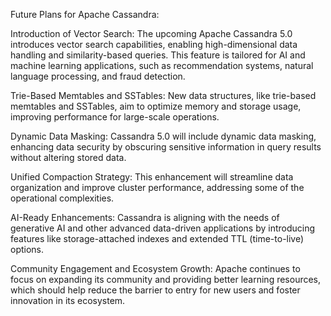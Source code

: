 Future Plans for Apache Cassandra:

Introduction of Vector Search: The upcoming Apache Cassandra 5.0 introduces vector search capabilities, enabling high-dimensional data handling and similarity-based queries. This feature is tailored for AI and machine learning applications, such as recommendation systems, natural language processing, and fraud detection.

Trie-Based Memtables and SSTables: New data structures, like trie-based memtables and SSTables, aim to optimize memory and storage usage, improving performance for large-scale operations.

Dynamic Data Masking: Cassandra 5.0 will include dynamic data masking, enhancing data security by obscuring sensitive information in query results without altering stored data.

Unified Compaction Strategy: This enhancement will streamline data organization and improve cluster performance, addressing some of the operational complexities.

AI-Ready Enhancements: Cassandra is aligning with the needs of generative AI and other advanced data-driven applications by introducing features like storage-attached indexes and extended TTL (time-to-live) options.

Community Engagement and Ecosystem Growth: Apache continues to focus on expanding its community and providing better learning resources, which should help reduce the barrier to entry for new users and foster innovation in its ecosystem.
